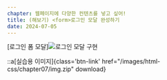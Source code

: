 ```yaml
---
chapter: 웹페이지에 다양한 컨텐츠를 넣고 싶어!
title: (해보기) <form>로그인 모달 완성하기
date: 2024-07-05
---
```


[로그인 폼 모달]![로그인 모달 구현](/images/html-css/chapter07/form_modal.png)

::a[실습용 이미지]{class='btn-link' href="/images/html-css/chapter07/img.zip" download}
